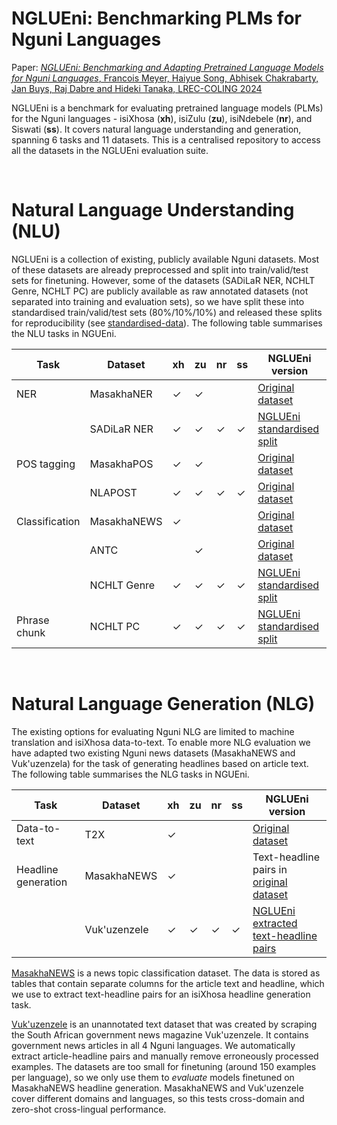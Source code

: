# NGLUEni:  Benchmarking PLMs for Nguni Languages

Paper: [*NGLUEni: Benchmarking and Adapting Pretrained Language Models for Nguni Languages*, Francois Meyer, Haiyue Song, Abhisek Chakrabarty, Jan Buys, Raj Dabre and Hideki Tanaka, LREC-COLING 2024](https://aclanthology.org/2024.lrec-main.1071.pdf)

NGLUEni is a benchmark for evaluating pretrained language models (PLMs) for the Nguni languages - isiXhosa (**xh**), isiZulu (**zu**), isiNdebele (**nr**), and Siswati (**ss**). It covers natural language understanding and generation, spanning 6 tasks and 11 datasets. This is a centralised repository to access all the datasets in the NGLUEni evaluation suite. 


&nbsp;
# Natural Language Understanding (NLU)

NGLUEni is a collection of existing, publicly available Nguni datasets. Most of these datasets are already preprocessed and split into train/valid/test sets for finetuning. However, some of the datasets (SADiLaR NER, NCHLT Genre, NCHLT PC) are publicly available as raw annotated datasets (not separated into training and evaluation sets), so we have split these into standardised train/valid/test sets (80%/10%/10%) and released these splits for reproducibility (see [standardised-data](https://github.com/francois-meyer/nglueni/tree/main/standardised-data)). The following table summarises the NLU tasks in NGUEni.


| Task                | Dataset       | xh | zu | nr | ss | NGLUEni version |  
|---------------------|---------------|----|----|----|----|------ |
| NER                 | MasakhaNER    | ✓  | ✓  |    |    |  [Original dataset](https://github.com/masakhane-io/masakhane-ner) |
|                     | SADiLaR NER   | ✓  | ✓  | ✓  | ✓  | [NGLUEni standardised split](https://github.com/francois-meyer/nglueni/tree/main/standardised-data/nlu/sadilar-ner) |
| POS tagging         | MasakhaPOS    | ✓  | ✓  |    |    |  [Original dataset](https://github.com/masakhane-io/masakhane-pos) |
|                     | NLAPOST       | ✓  | ✓  | ✓  | ✓  | [Original dataset](https://repo.sadilar.org/handle/20.500.12185/546) |
| Classification      | MasakhaNEWS   | ✓  |    |    |    |  [Original dataset](https://github.com/masakhane-io/masakhane-news) |
|                     | ANTC          |    | ✓  |    |    |   [Original dataset](https://github.com/uds-lsv/afro-maft/tree/main/dataset/ANTC) |      
|                     | NCHLT Genre   | ✓  | ✓  | ✓  | ✓  | [NGLUEni standardised split](https://github.com/francois-meyer/nglueni/tree/main/standardised-data/nlu/nchlt-genre) |
| Phrase chunk        | NCHLT PC      | ✓  | ✓  | ✓  | ✓  | [NGLUEni standardised split](https://github.com/francois-meyer/nglueni/tree/main/standardised-data/nlu/nchlt-pc)  |


&nbsp;
# Natural Language Generation (NLG)


The existing options for evaluating Nguni NLG are limited to machine translation and isiXhosa data-to-text. To enable more NLG evaluation we have adapted two existing Nguni news datasets (MasakhaNEWS  and Vuk'uzenzela) for the task of generating headlines based on article text. The following table summarises the NLG tasks in NGUEni.



| Task                | Dataset       | xh | zu | nr | ss | NGLUEni version |
|---------------------|---------------|----|----|----|----|------|
| Data-to-text        | T2X           | ✓  |    |    |    | [Original dataset](https://github.com/francois-meyer/t2x) |
| Headline generation | MasakhaNEWS   | ✓  |    |    |    | Text-headline pairs in [original dataset](https://github.com/masakhane-io/masakhane-news)  |
|                     | Vuk'uzenzele  | ✓  | ✓  | ✓  | ✓  | [NGLUEni extracted text-headline pairs](https://github.com/francois-meyer/nglueni/tree/main/standardised-data/nlg/vukuzenzele-headline-generation)  |


[MasakhaNEWS](https://github.com/masakhane-io/masakhane-news) is a news topic classification dataset. The data is stored as tables that contain separate columns for the article text and headline, which we use to extract text-headline pairs for an isiXhosa headline generation task.


[Vuk'uzenzele](https://github.com/dsfsi/vukuzenzele-nlp) is an unannotated text dataset that was created by scraping the South African government news magazine Vuk'uzenzele. It contains government news articles in all 4 Nguni languages. We automatically extract article-headline pairs and manually remove erroneously processed examples. The datasets are too small for finetuning (around 150 examples per language), so we only use them to _evaluate_ models finetuned on MasakhaNEWS headline generation. MasakhaNEWS and Vuk'uzenzele cover different domains and languages, so this tests cross-domain and zero-shot cross-lingual performance.
